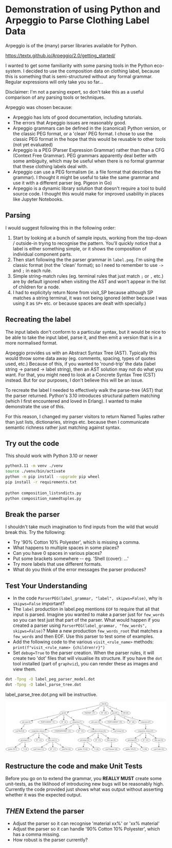 # Demonstration of using Python and Arpeggio to Parse Clothing Label Data

Arpeggio is of the (many) parser libraries available for Python.

https://textx.github.io/Arpeggio/2.0/getting_started/

I wanted to get some familiarity with some parsing tools in the Python eco-system. I decided to use the composition data on clothing label, because this is something that is semi-structured without any formal grammar. Regular expressions will only take you so far...

Disclaimer: I'm not a parsing expert, so don't take this as a useful comparison of any parsing tools or techniques.

Arpeggio was chosen because:

- Arpeggio has lots of good documentation, including tutorials.
- The errors that Arpeggio issues are reasonably good.
- Arpeggio grammars can be defined in the (canonical) Python version, or the classic PEG format, or a 'clean' PEG format. I chose to use the classic PEG format in the hope that this would be reusable to other tools (not yet evaluated)
- Arpeggio is a PEG (Parser Expression Grammar) rather than than a CFG (Context Free Grammar). PEG grammars apparently deal better with some ambiguity, which may be useful when there is no formal grammar that these clothing labels deal with.
- Arpeggio can use a PEG formalism (ie. a file format that describes the grammar). I thought it might be useful to take the same grammar and use it with a different parser (eg. Pigeon in Go)
- Arpeggio is a dynamic library solution that doesn't require a tool to build source code. I thought this would make for improved usability in places like Jupyter Notebooks.

## Parsing

I would suggest following this in the following order:

1. Start by looking at a bunch of sample inputs, working from the top-down / outside-in trying to recognise the pattern. You'll quickly notice that a label is either something simple, or it shows the composition of individual component parts.
1. Then start following the the parser grammar in `label.peg`. I'm using the classic format (not the 'clean' format); so I need to remember to use `->` and `;` in each rule.
1. Simple string-match rules (eg. terminal rules that just match `;` or `,` etc.) are by default ignored when visiting the AST and won't appear in the list of children for a node.
1. I had to explicityly return None from visit_SP because although SP matches a string terminal, it was not being ignored (either because I was using it as `SP+` etc. or because spaces are dealt with specially.)

## Recreating the label

The input labels don't conform to a particular syntax, but it would be nice to be able to take the input label, parse it, and then emit a version that is in a more normalised format.

Arpeggio provides us with an Abstract Syntax Tree (AST). Typically this would throw some data away (eg. comments, spacing, types of quotes used, etc.) Because of this, if you wanted to 'round-trip' the data (label string -> parsed -> label string), then an AST solution may not do what you want. For that, you might need to look at a Concrete Syntax Tree (CST) instead. But for our purposes, I don't believe this will be an issue.

To recreate the label I needed to effectively walk the parse-tree (AST) that the parser returned. Python's 3.10 introduces structural pattern matching (which I first encountered and loved in Erlang). I wanted to make demonstrate the use of this.

For this reason, I changed my parser visitors to return Named Tuples rather than just lists, dictionaries, strings etc. because then I communicate semantic richness rather just matching against syntax.


## Try out the code

This should work with Python 3.10 or newer

```bash
python3.11 -m venv ./venv
source ./venv/bin/activate
python -m pip install --upgrade pip wheel
pip install -r requirements.txt

python composition_listsndicts.py
python composition_namedtuples.py
```

## Break the parser

I shouldn't take much imagination to find inputs from the wild that would break this. Try the following:

- Try '90% Cotton 10% Polyester', which is missing a comma.
- What happens to multiple spaces in some places?
- Can you have 0 spaces in various places?
- Put some brackets somewhere -- eg. 'Shell (cover): ...'
- Try more labels that use different formats.
- What do you think of the error messages the parser produces?

## Test Your Understanding

- In the code `ParserPEG(label_grammar, "label", skipws=False)`, why is `skipws=False` important?
- The `label` production in label.peg mentions `EOF` to require that all that input is parsed. Imagine you wanted to make a parser just for `few_words` so you can test just that part of the parser. What would happen if you created a parser using `ParserPEG(label_grammar, "few_words", skipws=False)`? Make a new production `few_words_root` that matches a `few_words` and then EOF. Use this parser to test some of examples.
- Add the following code to the various `visit_<rule_name>` methods: `print(f"visit_<rule_name> {children!r}")`
- Set `debug=True` to the parser creation. When the parser rules, it will create two 'dot' files that will visualise its structure. If you have the `dot` tool installed (part of `graphviz`), you can render these as images and view them.

```bash
dot -Tpng -O label_peg_parser_model.dot 
dot -Tpng -O label_parse_tree.dot 
```

label_parse_tree.dot.png will be instructive.

![label_parse_tree.dot.png shows the AST produced for an input](./label_parse_tree.dot.png)

## Restructure the code and make Unit Tests

Before you go on to extend the grammar, you **REALLY MUST** create some unit-tests, as the liklihood of introducing new bugs will be reasonably high. Currently the code provided just shows what was output without asserting whether it was the expected output.

## _THEN_ Extend the parser

- Adjust the parser so it can recognise 'material xx%' or 'xx% material'
- Adjust the parser so it can handle '90% Cotton 10% Polyester', which has a comma missing.
- How robust is the parser currently?
